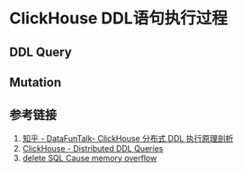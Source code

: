 # ClickHouse DDL语句执行过程


## DDL Query


## Mutation



## 参考链接
1. [知乎 - DataFunTalk​ - ClickHouse 分布式 DDL 执行原理剖析](https://zhuanlan.zhihu.com/p/590261481)
2. [ClickHouse - Distributed DDL Queries](https://clickhouse.com/docs/en/sql-reference/distributed-ddl)
3. [delete SQL Cause memory overflow](https://github.com/ClickHouse/ClickHouse/issues/9670)
